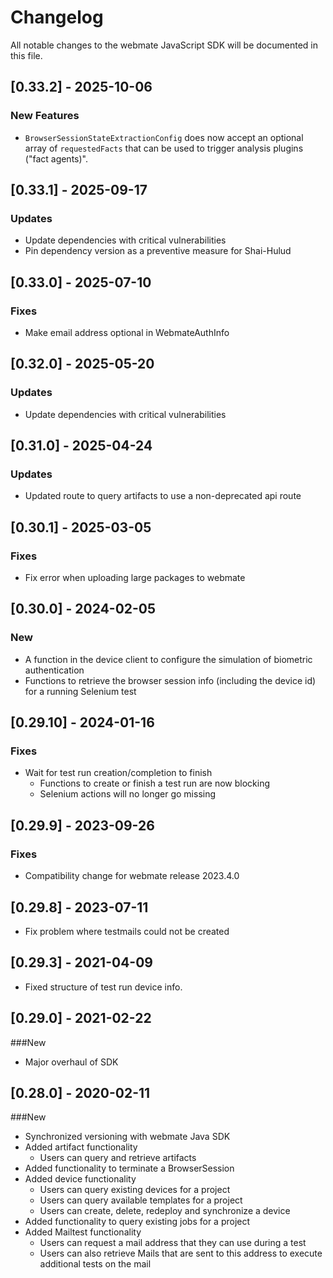 # Changelog

All notable changes to the webmate JavaScript SDK will be documented in this file.

## [0.33.2] - 2025-10-06
### New Features
- `BrowserSessionStateExtractionConfig` does now accept an optional array of `requestedFacts` that can be used to trigger analysis plugins ("fact agents)".

## [0.33.1] - 2025-09-17
### Updates
- Update dependencies with critical vulnerabilities
- Pin dependency version as a preventive measure for Shai-Hulud

## [0.33.0] - 2025-07-10
### Fixes
- Make email address optional in WebmateAuthInfo

## [0.32.0] - 2025-05-20
### Updates
- Update dependencies with critical vulnerabilities

## [0.31.0] - 2025-04-24
### Updates
- Updated route to query artifacts to use a non-deprecated api route

## [0.30.1] - 2025-03-05
### Fixes
- Fix error when uploading large packages to webmate

## [0.30.0] - 2024-02-05
### New
- A function in the device client to configure the simulation of biometric authentication
- Functions to retrieve the browser session info (including the device id) for a running Selenium test

## [0.29.10] - 2024-01-16
### Fixes
- Wait for test run creation/completion to finish
  - Functions to create or finish a test run are now blocking
  - Selenium actions will no longer go missing

## [0.29.9] - 2023-09-26
### Fixes
- Compatibility change for webmate release 2023.4.0

## [0.29.8] - 2023-07-11
- Fix problem where testmails could not be created

## [0.29.3] - 2021-04-09
- Fixed structure of test run device info.

## [0.29.0] - 2021-02-22

###New
- Major overhaul of SDK

## [0.28.0] - 2020-02-11

###New
- Synchronized versioning with webmate Java SDK
- Added artifact functionality
    -  Users can query and retrieve artifacts
- Added functionality to terminate a BrowserSession
- Added device functionality
    - Users can query existing devices for a project
    - Users can query available templates for a project
    - Users can create, delete, redeploy and synchronize a device
- Added functionality to query existing jobs for a project
- Added Mailtest functionality
    - Users can request a mail address that they can use during a test
    - Users can also retrieve Mails that are sent to this address to execute additional tests on the mail

